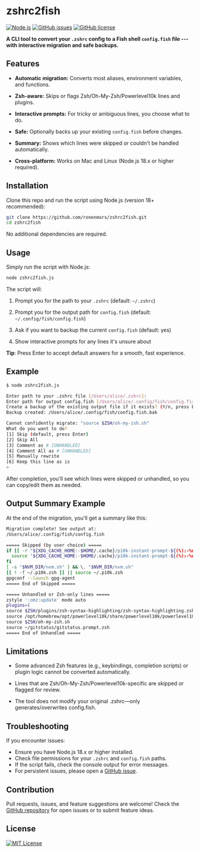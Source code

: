 zshrc2fish
==========
[![Node.js](https://img.shields.io/badge/Node.js-18+-green.svg)](https://nodejs.org/)
[![GitHub issues](https://img.shields.io/github/issues/ronenmars/zshrc2fish.svg)](https://github.com/ronenmars/zshrc2fish/issues)
[![GitHub license](https://img.shields.io/github/license/ronenmars/zshrc2fish.svg)](LICENSE)


**A CLI tool to convert your `.zshrc` config to a Fish shell `config.fish` file --- with interactive migration and safe backups.**


## Features

-   **Automatic migration:** Converts most aliases, environment variables, and functions.

-   **Zsh-aware:** Skips or flags Zsh/Oh-My-Zsh/Powerlevel10k lines and plugins.

-   **Interactive prompts:** For tricky or ambiguous lines, you choose what to do.

-   **Safe:** Optionally backs up your existing `config.fish` before changes.

-   **Summary:** Shows which lines were skipped or couldn't be handled automatically.

-   **Cross-platform:** Works on Mac and Linux (Node.js 18.x or higher required).

## Installation

Clone this repo and run the script using Node.js (version 18+ recommended):

```bash
git clone https://github.com/ronenmars/zshrc2fish.git
cd zshrc2fish
```
No additional dependencies are required.

## Usage

Simply run the script with Node.js:

```bash
node zshrc2fish.js

```

The script will:

1.  Prompt you for the path to your `.zshrc` (default: `~/.zshrc`)

2.  Prompt you for the output path for `config.fish` (default: `~/.config/fish/config.fish`)

3.  Ask if you want to backup the current `config.fish` (default: yes)

4.  Show interactive prompts for any lines it's unsure about

**Tip**: Press Enter to accept default answers for a smooth, fast experience.

## Example

```bash
$ node zshrc2fish.js

Enter path to your .zshrc file [/Users/alice/.zshrc]:
Enter path for output config.fish [/Users/alice/.config/fish/config.fish]:
Create a backup of the existing output file if it exists? (Y/n, press Enter for Yes):
Backup created: /Users/alice/.config/fish/config.fish.bak

Cannot confidently migrate: "source $ZSH/oh-my-zsh.sh"
What do you want to do?
[1] Skip (default, press Enter)
[2] Skip All
[3] Comment as # [UNHANDLED]
[4] Comment All as # [UNHANDLED]
[5] Manually rewrite
[6] Keep this line as is
>

```

After completion, you'll see which lines were skipped or unhandled, so you can copy/edit them as needed.


## Output Summary Example

At the end of the migration, you'll get a summary like this:

```bash
Migration complete! See output at:
/Users/alice/.config/fish/config.fish

===== Skipped (by user choice) =====
if [[ -r "${XDG_CACHE_HOME:-$HOME/.cache}/p10k-instant-prompt-${(%):-%n}.zsh" ]]; then
  source "${XDG_CACHE_HOME:-$HOME/.cache}/p10k-instant-prompt-${(%):-%n}.zsh"
fi
[ -s "$NVM_DIR/nvm.sh" ] && \. "$NVM_DIR/nvm.sh"
[[ ! -f ~/.p10k.zsh ]] || source ~/.p10k.zsh
gpgconf --launch gpg-agent
===== End of Skipped =====

===== Unhandled or Zsh-only lines =====
zstyle ':omz:update' mode auto   
plugins=(
source $ZSH/plugins/zsh-syntax-highlighting/zsh-syntax-highlighting.zsh
source /opt/homebrew/opt/powerlevel10k/share/powerlevel10k/powerlevel10k.zsh-theme
source $ZSH/oh-my-zsh.sh
source ~/gitstatus/gitstatus.prompt.zsh
===== End of Unhandled =====
```


## Limitations

- Some advanced Zsh features (e.g., keybindings, completion scripts) or plugin logic cannot be converted automatically.

- Lines that are Zsh/Oh-My-Zsh/Powerlevel10k-specific are skipped or flagged for review.

- The tool does not modify your original .zshrc—only generates/overwrites config.fish.

## Troubleshooting
If you encounter issues:
- Ensure you have Node.js 18.x or higher installed.
- Check file permissions for your `.zshrc` and `config.fish` paths.
- If the script fails, check the console output for error messages.
- For persistent issues, please open a [GitHub issue](https://github.com/ronenmars/zshrc2fish/issues).


## Contribution
Pull requests, issues, and feature suggestions are welcome! Check the [GitHub repository](https://github.com/ronenmars/zshrc2fish) for open issues or to submit feature ideas.

## License

[![MIT License](https://img.shields.io/badge/License-MIT-blue.svg)](LICENSE)